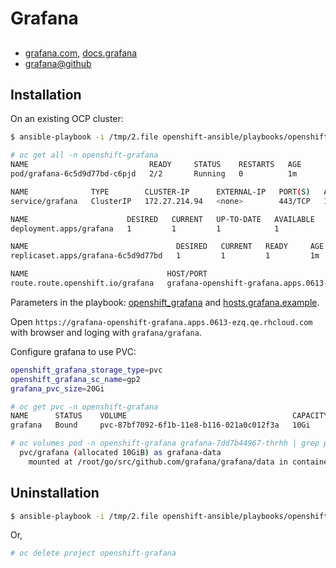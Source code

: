 # Grafana

##
 * [grafana.com](https://grafana.com/), [docs.grafana](http://docs.grafana.org/)
 * [grafana@github](https://github.com/grafana/grafana)

## Installation

On an existing OCP cluster:

```sh
$ ansible-playbook -i /tmp/2.file openshift-ansible/playbooks/openshift-grafana/config.yml
```

```sh
# oc get all -n openshift-grafana
NAME                           READY     STATUS    RESTARTS   AGE
pod/grafana-6c5d9d77bd-c6pjd   2/2       Running   0          1m

NAME              TYPE        CLUSTER-IP      EXTERNAL-IP   PORT(S)   AGE
service/grafana   ClusterIP   172.27.214.94   <none>        443/TCP   1m

NAME                      DESIRED   CURRENT   UP-TO-DATE   AVAILABLE   AGE
deployment.apps/grafana   1         1         1            1           1m

NAME                                 DESIRED   CURRENT   READY     AGE
replicaset.apps/grafana-6c5d9d77bd   1         1         1         1m

NAME                               HOST/PORT                                                PATH      SERVICES   PORT      TERMINATION   WILDCARD
route.route.openshift.io/grafana   grafana-openshift-grafana.apps.0613-ezq.qe.rhcloud.com             grafana    <all>     reencrypt     None

```

Parameters in the playbook: [openshift_grafana](https://github.com/openshift/openshift-ansible/tree/master/roles/openshift_grafana) and [hosts.grafana.example](https://github.com/openshift/openshift-ansible/blob/master/inventory/hosts.grafana.example).

Open `https://grafana-openshift-grafana.apps.0613-ezq.qe.rhcloud.com` with browser and loging with `grafana/grafana`.

Configure grafana to use PVC:

```sh
openshift_grafana_storage_type=pvc
openshift_grafana_sc_name=gp2
grafana_pvc_size=20Gi
```

```sh
# oc get pvc -n openshift-grafana 
NAME      STATUS    VOLUME                                     CAPACITY   ACCESS MODES   STORAGECLASS   AGE
grafana   Bound     pvc-87bf7092-6f1b-11e8-b116-021a0c012f3a   10Gi       RWO            gp2            20m

# oc volumes pod -n openshift-grafana grafana-7dd7b44967-thrhh | grep pvc/grafana -A1
  pvc/grafana (allocated 10GiB) as grafana-data
    mounted at /root/go/src/github.com/grafana/grafana/data in container grafana
```

## Uninstallation

```sh
$ ansible-playbook -i /tmp/2.file openshift-ansible/playbooks/openshift-grafana/uninstall.yml
```
Or,

```sh
# oc delete project openshift-grafana
```
